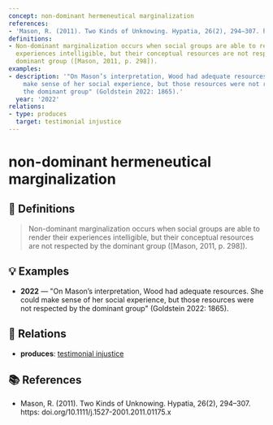 ```yaml
---
concept: non-dominant hermeneutical marginalization
references:
- 'Mason, R. (2011). Two Kinds of Unknowing. Hypatia, 26(2), 294–307. https: doi.org/10.1111/j.1527-2001.2011.01175.x'
definitions:
- Non-dominant marginalization occurs when social groups are able to render their
  experiences intelligible, but their conceptual resources are not respected by the
  dominant group ([Mason, 2011, p. 298]).
examples:
- description: '"On Mason’s interpretation, Wood had adequate resources. She could
    make sense of her social experience, but those resources were not respected by
    the dominant group" (Goldstein 2022: 1865).'
  year: '2022'
relations:
- type: produces
  target: testimonial injustice
---
```


# non-dominant hermeneutical marginalization

## 📖 Definitions

> Non-dominant marginalization occurs when social groups are able to render their experiences intelligible, but their conceptual resources are not respected by the dominant group ([Mason, 2011, p. 298]).

## 💡 Examples

- **2022** — "On Mason’s interpretation, Wood had adequate resources. She could make sense of her social experience, but those resources were not respected by the dominant group" (Goldstein 2022: 1865).

## 🔗 Relations

- **produces**: [testimonial injustice](./testimonial-injustice.md)

## 📚 References

- Mason, R. (2011). Two Kinds of Unknowing. Hypatia, 26(2), 294–307. https: doi.org/10.1111/j.1527-2001.2011.01175.x
